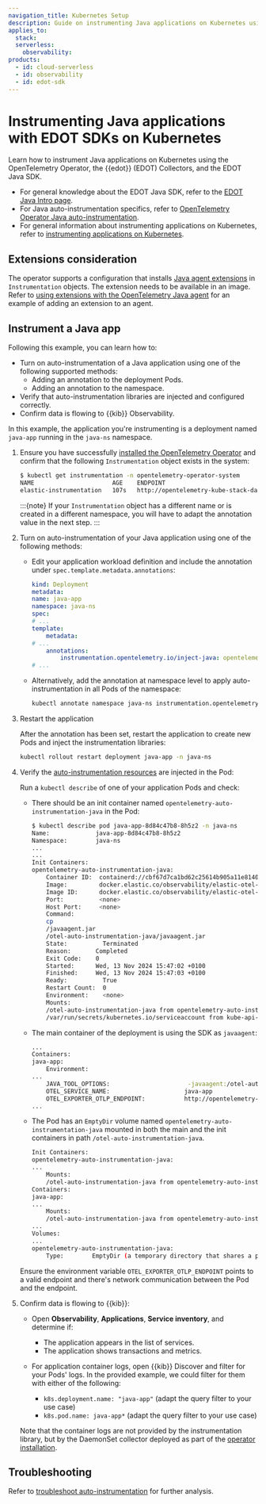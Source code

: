 ```yaml
---
navigation_title: Kubernetes Setup
description: Guide on instrumenting Java applications on Kubernetes using the OpenTelemetry Operator, EDOT Collectors, and the EDOT Java SDK.
applies_to:
  stack:
  serverless:
    observability:
products:
  - id: cloud-serverless
  - id: observability
  - id: edot-sdk
---
```


# Instrumenting Java applications with EDOT SDKs on Kubernetes

Learn how to instrument Java applications on Kubernetes using the OpenTelemetry Operator, the {{edot}} (EDOT) Collectors, and the EDOT Java SDK.

- For general knowledge about the EDOT Java SDK, refer to the [EDOT Java Intro page](../index.md).
- For Java auto-instrumentation specifics, refer to [OpenTelemetry Operator Java auto-instrumentation](https://opentelemetry.io/docs/kubernetes/operator/automatic/#java).
- For general information about instrumenting applications on Kubernetes, refer to [instrumenting applications on Kubernetes](../../../use-cases/kubernetes/instrumenting-applications.md).

## Extensions consideration

The operator supports a configuration that installs [Java agent extensions](https://opentelemetry.io/docs/zero-code/java/agent/extensions/) in `Instrumentation` objects. The extension needs to be available in an image. Refer to [using extensions with the OpenTelemetry Java agent](https://www.elastic.co/observability-labs/blog/using-the-otel-operator-for-injecting-elastic-agents#using-an-extension-with-the-opentelemetry-java-agent) for an example of adding an extension to an agent.

## Instrument a Java app

Following this example, you can learn how to:

- Turn on auto-instrumentation of a Java application using one of the following supported methods:
  - Adding an annotation to the deployment Pods.
  - Adding an annotation to the namespace.
- Verify that auto-instrumentation libraries are injected and configured correctly.
- Confirm data is flowing to {{kib}} Observability.

In this example, the application you're instrumenting is a deployment named `java-app` running in the `java-ns` namespace.

1. Ensure you have successfully [installed the OpenTelemetry Operator](../../../use-cases/kubernetes/deployment.md) and confirm that the following `Instrumentation` object exists in the system:

    ```sh
    $ kubectl get instrumentation -n opentelemetry-operator-system
    NAME                      AGE    ENDPOINT
    elastic-instrumentation   107s   http://opentelemetry-kube-stack-daemon-collector.opentelemetry-operator-system.svc.cluster.local:4318
    ```

   :::{note}
   If your `Instrumentation` object has a different name or is created in a different namespace, you will have to adapt the annotation value in the next step.
   :::

2. Turn on auto-instrumentation of your Java application using one of the following methods:

    - Edit your application workload definition and include the annotation under `spec.template.metadata.annotations`:

        ```yaml
        kind: Deployment
        metadata:
        name: java-app
        namespace: java-ns
        spec:
        # ...
        template:
            metadata:
        # ...
            annotations:
                instrumentation.opentelemetry.io/inject-java: opentelemetry-operator-system/elastic-instrumentation
        # ...
        ```

    - Alternatively, add the annotation at namespace level to apply auto-instrumentation in all Pods of the namespace:

        ```sh
        kubectl annotate namespace java-ns instrumentation.opentelemetry.io/inject-java=opentelemetry-operator-system/elastic-instrumentation
        ```

3. Restart the application

    After the annotation has been set, restart the application to create new Pods and inject the instrumentation libraries:

    ```sh
    kubectl rollout restart deployment java-app -n java-ns
    ```

4. Verify the [auto-instrumentation resources](../../../use-cases/kubernetes/instrumenting-applications.md#how-auto-instrumentation-works) are injected in the Pod:

    Run a `kubectl describe` of one of your application Pods and check:

    - There should be an init container named `opentelemetry-auto-instrumentation-java` in the Pod:

        ```sh
        $ kubectl describe pod java-app-8d84c47b8-8h5z2 -n java-ns
        Name:             java-app-8d84c47b8-8h5z2
        Namespace:        java-ns
        ...
        ...
        Init Containers:
        opentelemetry-auto-instrumentation-java:
            Container ID:  containerd://cbf67d7ca1bd62c25614b905a11e81405bed6fd215f2df21f84b90fd0279230b
            Image:         docker.elastic.co/observability/elastic-otel-javaagent:1.0.0
            Image ID:      docker.elastic.co/observability/elastic-otel-javaagent@sha256:28d65d04a329c8d5545ed579d6c17f0d74800b7b1c5875e75e0efd29e210566a
            Port:          <none>
            Host Port:     <none>
            Command:
            cp
            /javaagent.jar
            /otel-auto-instrumentation-java/javaagent.jar
            State:          Terminated
            Reason:       Completed
            Exit Code:    0
            Started:      Wed, 13 Nov 2024 15:47:02 +0100
            Finished:     Wed, 13 Nov 2024 15:47:03 +0100
            Ready:          True
            Restart Count:  0
            Environment:    <none>
            Mounts:
            /otel-auto-instrumentation-java from opentelemetry-auto-instrumentation-java (rw)
            /var/run/secrets/kubernetes.io/serviceaccount from kube-api-access-swhn5 (ro)
        ```

    - The main container of the deployment is using the SDK as `javaagent`:

        ```bash
        ...
        Containers:
        java-app:
            Environment:
        ...
            JAVA_TOOL_OPTIONS:                      -javaagent:/otel-auto-instrumentation-java/javaagent.jar
            OTEL_SERVICE_NAME:                     java-app
            OTEL_EXPORTER_OTLP_ENDPOINT:           http://opentelemetry-kube-stack-daemon-collector.opentelemetry-operator-system.svc.cluster.local:4318
        ...
        ```

    - The Pod has an `EmptyDir` volume named `opentelemetry-auto-instrumentation-java` mounted in both the main and the init containers in path `/otel-auto-instrumentation-java`.

        ```bash
        Init Containers:
        opentelemetry-auto-instrumentation-java:
        ...
            Mounts:
            /otel-auto-instrumentation-java from opentelemetry-auto-instrumentation-java (rw)
        Containers:
        java-app:
        ...
            Mounts:
            /otel-auto-instrumentation-java from opentelemetry-auto-instrumentation-java (rw)
        ...
        Volumes:
        ...
        opentelemetry-auto-instrumentation-java:
            Type:        EmptyDir (a temporary directory that shares a pod's lifetime)
        ```

    Ensure the environment variable `OTEL_EXPORTER_OTLP_ENDPOINT` points to a valid endpoint and there's network communication between the Pod and the endpoint.

5. Confirm data is flowing to {{kib}}:

    - Open **Observability**, **Applications**, **Service inventory**, and determine if:
        - The application appears in the list of services.
        - The application shows transactions and metrics.

    - For application container logs, open {{kib}} Discover and filter for your Pods' logs. In the provided example, we could filter for them with either of the following:
        - `k8s.deployment.name: "java-app"` (adapt the query filter to your use case)
        - `k8s.pod.name: java-app*` (adapt the query filter to your use case)

    Note that the container logs are not provided by the instrumentation library, but by the DaemonSet collector deployed as part of the [operator installation](../../../use-cases/kubernetes/deployment.md).

## Troubleshooting

Refer to [troubleshoot auto-instrumentation](../../../use-cases/kubernetes/instrumenting-applications.md#troubleshooting-auto-instrumentation) for further analysis.
